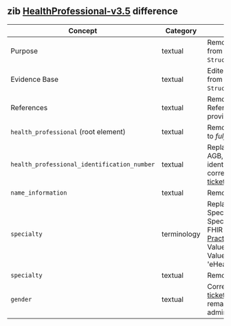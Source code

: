 ## zib [HealthProfessional-v3.5](https://zibs.nl/wiki/HealthProfessional-v3.5(2020EN)) difference

| Concept         | Category          | Description                             | 
|-----------------|-------------------|-----------------------------------------|
| Purpose | textual | Removed Dutch specific context from the Purpose section in `StructureDefinition.description`. |
| Evidence Base| textual | Edited Dutch specific context from the Evidence Base section in `StructureDefinition.description`. |
| References | textual | Removed all content after References which was only provided in Dutch. |
|`health_professional` (root element) | textual | Removed spelling mistake  (_fulfils_ to _fulfills_) ([zib ticket 1808](https://bits.nictiz.nl/browse/ZIB-1808)).
|`health_professional_identification_number` | textual | Replaced Dutch context (UZI, AGB, BIG) with the use of identification by NIDHI, and corrected incorrect definition ([zib ticket 1678](https://bits.nictiz.nl/browse/ZIB-1673)).|
|`name_information` | textual | Removed Dutch specific context. |
|`specialty` | terminology | Replaced Dutch specific SpecialismeUZICodelijst and SpecialismeAGBCodelijst with the FHIR [PracticeSettingCodeValueSet](https://www.hl7.org/fhir/R4/valueset-c80-practice-codes.html) ValueSet used for specialty. This ValueSet is also used by the 'eHealth Platform Federal Profiles'| 
|`specialty` | textual | Removed Dutch specific context. |
|`gender` | textual | Corrected incorrect definition ([zib ticket 1368](https://bits.nictiz.nl/browse/ZIB-1368)) and added additional remark that the gender is an administrative gender. |

